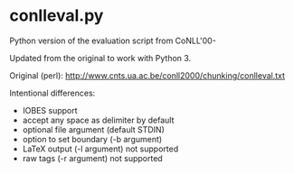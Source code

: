# conlleval.py

Python version of the evaluation script from CoNLL'00-

Updated from the original to work with Python 3.

Original (perl): http://www.cnts.ua.ac.be/conll2000/chunking/conlleval.txt

Intentional differences:

- IOBES support
- accept any space as delimiter by default
- optional file argument (default STDIN)
- option to set boundary (-b argument)
- LaTeX output (-l argument) not supported
- raw tags (-r argument) not supported
